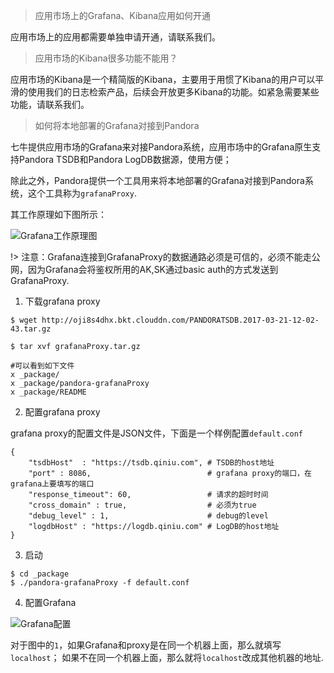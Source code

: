 > 应用市场上的Grafana、Kibana应用如何开通

应用市场上的应用都需要单独申请开通，请联系我们。

> 应用市场的Kibana很多功能不能用？

应用市场的Kibana是一个精简版的Kibana，主要用于用惯了Kibana的用户可以平滑的使用我们的日志检索产品，后续会开放更多Kibana的功能。如紧急需要某些功能，请联系我们。

> 如何将本地部署的Grafana对接到Pandora

七牛提供应用市场的Grafana来对接Pandora系统，应用市场中的Grafana原生支持Pandora TSDB和Pandora LogDB数据源，使用方便；

除此之外，Pandora提供一个工具用来将本地部署的Grafana对接到Pandora系统，这个工具称为`grafanaProxy`.

其工作原理如下图所示：

![Grafana工作原理图](https://pandora-kibana.qiniu.com/grafanaproxy.jpg)

!> 注意：Grafana连接到GrafanaProxy的数据通路必须是可信的，必须不能走公网，因为Grafana会将鉴权所用的AK,SK通过basic auth的方式发送到GrafanaProxy.

1. 下载grafana proxy

```
$ wget http://oji8s4dhx.bkt.clouddn.com/PANDORATSDB.2017-03-21-12-02-43.tar.gz

$ tar xvf grafanaProxy.tar.gz 

#可以看到如下文件
x _package/
x _package/pandora-grafanaProxy
x _package/README
```


2. 配置grafana proxy

grafana proxy的配置文件是JSON文件，下面是一个样例配置`default.conf`

```
{
	"tsdbHost"  : "https://tsdb.qiniu.com", # TSDB的host地址
	"port" : 8086,                          # grafana proxy的端口，在grafana上要填写的端口
	"response_timeout": 60,                 # 请求的超时时间
	"cross_domain" : true,                  # 必须为true
	"debug_level" : 1,                      # debug的level
	"logdbHost" : "https://logdb.qiniu.com" # LogDB的host地址
}
```

3. 启动

```
$ cd _package
$ ./pandora-grafanaProxy -f default.conf
```

4. 配置Grafana

![Grafana配置](https://oiw6da4op.qnssl.com/grafana/QQ20170308-4@2x.png)

对于图中的`1`，如果Grafana和proxy是在同一个机器上面，那么就填写`localhost`；
如果不在同一个机器上面，那么就将`localhost`改成其他机器的地址.
